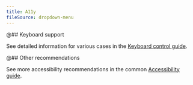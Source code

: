 ```yaml
---
title: A11y
fileSource: dropdown-menu
---
```


@## Keyboard support

See detailed information for various cases in the [Keyboard control guide](/core-principles/a11y/a11y-keyboard/).

@## Other recommendations

See more accessibility recommendations in the common [Accessibility guide](/core-principles/a11y/).
